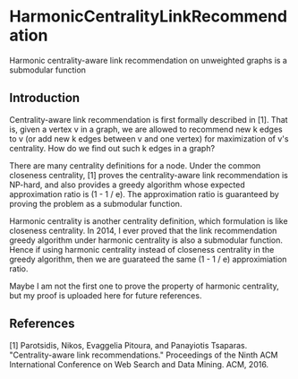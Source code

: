 # HarmonicCentralityLinkRecommendation
Harmonic centrality-aware link recommendation on unweighted graphs is a submodular function

## Introduction

Centrality-aware link recommendation is first formally described in [1].
That is, given a vertex v in a graph, we are allowed to recommend new k edges to v (or add new k edges between v and one vertex) for maximization of v's centrality.
How do we find out such k edges in a graph?

There are many centrality definitions for a node.
Under the common closeness centrality, [1] proves the centrality-aware link recommendation is NP-hard, and also provides a greedy algorithm whose expected approximation ratio is (1 - 1 / e).
The approximation ratio is guaranteed by proving the problem as a submodular function.

Harmonic centrality is another centrality definition, which formulation is like closeness centrality.
In 2014, I ever proved that the link recommendation greedy algorithm under harmonic centrality is also a submodular function.
Hence if using harmonic centrality instead of closeness centrality in the greedy algorithm, then we are guarateed the same (1 - 1 / e) approximiation ratio.

Maybe I am not the first one to prove the property of harmonic centrality, but my proof is uploaded here for future references.

## References

[1] Parotsidis, Nikos, Evaggelia Pitoura, and Panayiotis Tsaparas. "Centrality-aware link recommendations." Proceedings of the Ninth ACM International Conference on Web Search and Data Mining. ACM, 2016.
